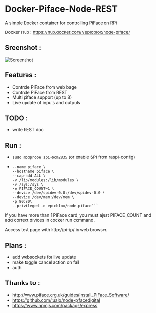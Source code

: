# Docker-Piface-Node-REST
A simple Docker container for controlling PiFace on RPi

Docker Hub : https://hub.docker.com/r/epicblox/node-piface/

## Sreenshot :
![Screenshot](https://github.com/HoverEpic/Docker-Piface-Node-RPC/raw/master/web-screenshot.png)

## Features :
 - Controle PiFace from web bage
 - Controle PiFace from REST
 - Multi piface support (up to 8)
 - Live update of inputs and outputs

## TODO :
 - write REST doc

## Run :
 - ```sudo modprobe spi-bcm2835``` (or enable SPI from raspi-config)
 - ```docker run --rm \
   --name piface \
   --hostname piface \
   --cap-add ALL \
   -v /lib/modules:/lib/modules \
   -v /sys:/sys \
   -e PIFACE_COUNT=1 \
   --device /dev/spidev-0.0:/dev/spidev-0.0 \
   --device /dev/mem:/dev/mem \
   -p 80:80\
   --privileged -d epicblox/node-piface```

If you have more than 1 PiFace card, you must ajust PIFACE_COUNT and add correct divices in docker run command.

Access test page with http://pi-ip/ in web browser.

## Plans :
 - add websockets for live update
 - make toggle cancel action on fail
 - auth

## Thanks to :
 - http://www.piface.org.uk/guides/Install_PiFace_Software/
 - https://github.com/tualo/node-pifacedigital
 - https://www.npmjs.com/package/express
